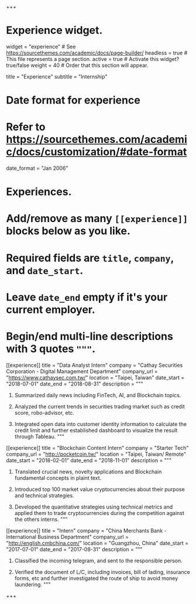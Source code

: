 +++
# Experience widget.
widget = "experience"  # See https://sourcethemes.com/academic/docs/page-builder/
headless = true  # This file represents a page section.
active = true  # Activate this widget? true/false
weight = 40  # Order that this section will appear.

title = "Experience"
subtitle = "Internship"

# Date format for experience
#   Refer to https://sourcethemes.com/academic/docs/customization/#date-format
date_format = "Jan 2006"

# Experiences.
#   Add/remove as many `[[experience]]` blocks below as you like.
#   Required fields are `title`, `company`, and `date_start`.
#   Leave `date_end` empty if it's your current employer.
#   Begin/end multi-line descriptions with 3 quotes `"""`.

[[experience]]
  title = "Data Analyst Intern"
  company = "Cathay Securities Corporation - Digital Management Department"
  company_url = "https://www.cathaysec.com.tw/"
  location = "Taipei, Taiwan"
  date_start = "2018-07-01"
  date_end = "2018-08-31"
  description = """
   1. Summarized daily news including FinTech, AI, and Blockchain topics.
  
  2. Analyzed the current trends in securities trading market such as credit score, robo-advisor, etc.
        
  3. Integrated open data into customer identity information to calculate the credit limit and further established dashboard to visualize the result through Tableau.
  """

[[experience]]
  title = "Blockchain Content Intern"
  company = "Starter Tech"
  company_url = "http://pocketcoin.tw/"
  location = "Taipei, Taiwan/ Remote"
  date_start = "2018-02-01"
  date_end = "2018-11-01"
  description = """
  1. Translated crucial news, novelty applications and Blockchain fundamental concepts in plaint text.
  
  2. Introduced top 100 market value cryptocurrencies about their purpose and technical strategies.
  
  3. Developed the quantitative strategies using technical metrics and applied them to trade cryptocurrencies during the competition against the others interns.
  """
  
[[experience]]
  title = "Intern"
  company = "China Merchants Bank - International Business Department"
  company_url = "http://english.cmbchina.com/"
  location = "Guangzhou, China"
  date_start = "2017-07-01"
  date_end = "2017-08-31"
  description = """
  1. Classified the incoming telegram, and sent to the responsible person.
  
  2. Verified the document of L/C, including invoices, bill of lading, insurance forms, etc and further investigated the route of ship to avoid money laundering.
  """


+++
